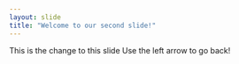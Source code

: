 ```yaml
---
layout: slide
title: "Welcome to our second slide!"
---
```

This is the change to this slide
Use the left arrow to go back!